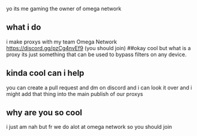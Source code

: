 yo its me gaming the owner of omega network


## what i do
i make proxys with my team Omega Network https://discord.gg/pzCg4nvEf9 (you should join)
##okay cool but what is a proxy
its just something that can be used to bypass filters on any device.

## kinda cool can i help

you can create a pull request and dm on discord and i can look it over and i might add that thing into the main publish of our proxys

## why are you so cool
i just am
nah but fr we do alot at omega network so you should join
<!---
GamingReborn/GamingReborn is a ✨ special ✨ repository because its `README.md` (this file) appears on your GitHub profile.
You can click the Preview link to take a look at your changes.
--->
